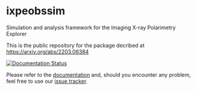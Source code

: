 # ixpeobssim
Simulation and analysis framework for the Imaging X-ray Polarimetry Explorer

This is the public repository for the package decribed at https://arxiv.org/abs/2203.06384

[![Documentation Status](https://readthedocs.org/projects/ixpeobssim/badge/?version=latest)](https://ixpeobssim.readthedocs.io/en/latest/?badge=latest)

Please refer to the
[documentation](https://ixpeobssim.readthedocs.io/en/latest/?badge=latest)
and, should you encounter any problem, feel free to use our
[issue tracker](https://github.com/lucabaldini/ixpeobssim/issues).
